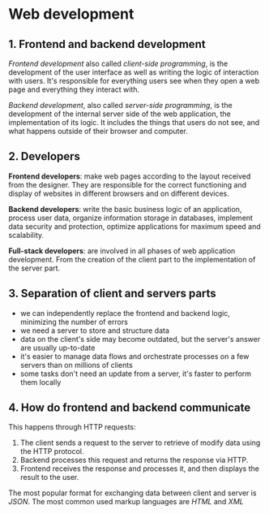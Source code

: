 # Web development

## 1. Frontend and backend development
*Frontend development* also called *client-side programming*, is the development of the
user interface as well as writing the logic of interaction with users. It's
responsible for everything users see when they open a web page and everything they
interact with.

*Backend development*, also called *server-side programming*, is the development of the
internal server side of the web application, the implementation of its logic. It
includes the things that users do not see, and what happens outside of their
browser and computer.

## 2. Developers
**Frontend developers**: make web pages according to the layout received from the
designer. They are responsible for the correct functioning and display of websites
in different browsers and on different devices.

**Backend developers**: write the basic business logic of an application, process user
data, organize information storage in databases, implement data security and
protection, optimize applications for maximum speed and scalability.

**Full-stack developers**: are involved in all phases of web application development.
From the creation of the client part to the implementation of the server part.

## 3. Separation of client and servers parts
- we can independently replace the frontend and backend logic, minimizing the
  number of errors
- we need a server to store and structure data
- data on the client's side may become outdated, but the server's answer are
  usually up-to-date
- it's easier to manage data flows and orchestrate processes on a few servers
  than on millions of clients
- some tasks don't need an update from a server, it's faster to perform them
  locally

## 4. How do frontend and backend communicate
This happens through HTTP requests:
   1. The client sends a request to the server to retrieve of modify data using the
      HTTP protocol.
   2. Backend processes this request and returns the response via HTTP.
   3. Frontend receives the response and processes it, and then displays the result
      to the user.

The most popular format for exchanging data between client and server is *JSON*.
The most common used markup languages are *HTML* and *XML*
